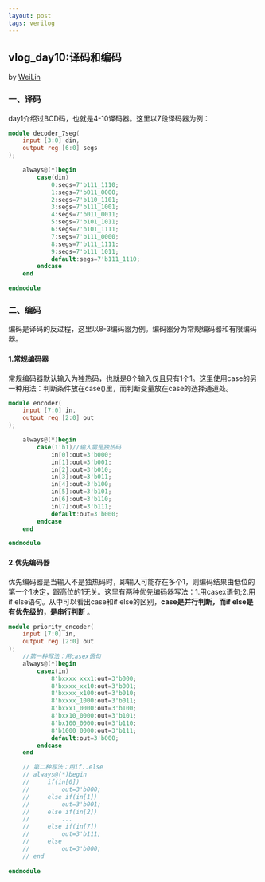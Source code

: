 ```yaml
---
layout: post
tags: verilog
---
```


## vlog_day10:译码和编码
by [WeiLin](https://github.com/xLinWei)

### 一、译码
day1介绍过BCD码，也就是4-10译码器。这里以7段译码器为例：
```verilog
module decoder_7seg(
    input [3:0] din,
    output reg [6:0] segs
);

    always@(*)begin
        case(din)
            0:segs=7'b111_1110;
            1:segs=7'b011_0000;
            2:segs=7'b110_1101;
            3:segs=7'b111_1001;
            4:segs=7'b011_0011;
            5:segs=7'b101_1011;
            6:segs=7'b101_1111;
            7:segs=7'b111_0000;
            8:segs=7'b111_1111;
            9:segs=7'b111_1011;
            default:segs=7'b111_1110;
        endcase
    end

endmodule
```

### 二、编码
编码是译码的反过程，这里以8-3编码器为例。编码器分为常规编码器和有限编码器。
#### 1.常规编码器
常规编码器默认输入为独热码，也就是8个输入仅且只有1个1。这里使用case的另一种用法：判断条件放在case()里，而判断变量放在case的选择通道处。
```verilog
module encoder(
    input [7:0] in,
    output reg [2:0] out
);

    always@(*)begin
        case(1'b1)//输入需是独热码
            in[0]:out=3'b000;
            in[1]:out=3'b001;
            in[2]:out=3'b010;
            in[3]:out=3'b011;
            in[4]:out=3'b100;
            in[5]:out=3'b101;
            in[6]:out=3'b110;
            in[7]:out=3'b111;
            default:out=3'b000;
        endcase
    end

endmodule
```
#### 2.优先编码器
优先编码器是当输入不是独热码时，即输入可能存在多个1，则编码结果由低位的第一个1决定，跟高位的1无关。这里有两种优先编码器写法：1.用casex语句;2.用if else语句。从中可以看出case和if else的区别，**case是并行判断，而if else是有优先级的，是串行判断** 。
```verilog
module priority_encoder(
    input [7:0] in,
    output reg [2:0] out
);
    //第一种写法：用casex语句
    always@(*)begin
        casex(in)
            8'bxxxx_xxx1:out=3'b000;
            8'bxxxx_xx10:out=3'b001;
            8'bxxxx_x100:out=3'b010;
            8'bxxxx_1000:out=3'b011;
            8'bxxx1_0000:out=3'b100;
            8'bxx10_0000:out=3'b101;
            8'bx100_0000:out=3'b110;
            8'b1000_0000:out=3'b111;
            default:out=3'b000;
        endcase
    end 

    // 第二种写法：用if..else
    // always@(*)begin
    //     if(in[0])
    //         out=3'b000;
    //     else if(in[1])
    //         out=3'b001;
    //     else if(in[2])
    //         ...
    //     else if(in[7])
    //         out=3'b111;
    //     else
    //         out=3'b000;
    // end
    
endmodule
```